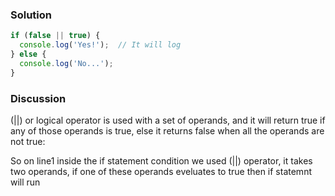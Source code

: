 ### Solution 
``` JavaScript 
if (false || true) {
  console.log('Yes!');  // It will log
} else {
  console.log('No...'); 
}
```
### Discussion 
(||) or logical operator is used with a set of operands, and it will return true if any of those operands is true, else it returns false when all the operands are not true:

So on line1 inside the if statement condition we used (||) operator, it takes two operands, if one of these operands eveluates to true then if statemnt will run
